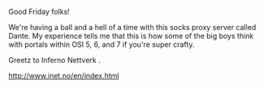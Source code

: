 Good Friday folks!

We're having a ball and a hell of a time with this socks proxy server called Dante. My experience tells me that this is how some of the big boys think with portals within OSI 5, 6, and 7 if you're super crafty. 

Greetz to   Inferno Nettverk   .

http://www.inet.no/en/index.html
